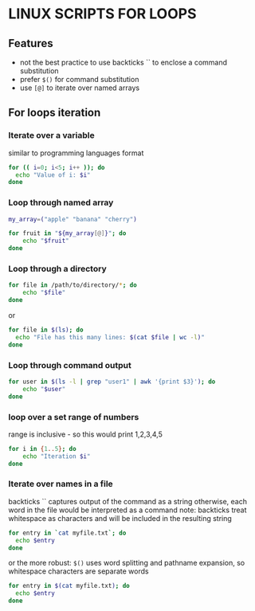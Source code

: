 # LINUX SCRIPTS FOR LOOPS

## Features
- not the best practice to use backticks `` to enclose a command substitution
- prefer `$()` for command substitution
- use `[@]` to iterate over named arrays

## For loops iteration

### Iterate over a variable
similar to programming languages format

```bash
for (( i=0; i<5; i++ )); do
  echo "Value of i: $i"
done
```

### Loop through named array

```bash
my_array=("apple" "banana" "cherry")

for fruit in "${my_array[@]}"; do
    echo "$fruit"
done
```

### Loop through a directory
```bash
for file in /path/to/directory/*; do
    echo "$file"
done
```
or
```bash
for file in $(ls); do
  echo "File has this many lines: $(cat $file | wc -l)"
done
```

### Loop through command output
```bash
for user in $(ls -l | grep "user1" | awk '{print $3}'); do
    echo "$user"
done
```

### loop over a set range of numbers
range is inclusive - so this would print 1,2,3,4,5

```bash
for i in {1..5}; do
    echo "Iteration $i"
done
```

### Iterate over names in a file
backticks `` captures output of the command as a string
otherwise, each word in the file would be interpreted as a command
note: backticks treat whitespace as characters and will be included in the resulting string

```bash
for entry in `cat myfile.txt`; do
  echo $entry
done
```

or the more robust:
`$()` uses word splitting and pathname expansion, so whitespace characters are separate words

```bash
for entry in $(cat myfile.txt); do
  echo $entry
done
```
